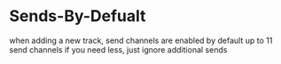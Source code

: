 # Sends-By-Defualt
when adding a new track, send channels are enabled by default up to 11 send channels 
if you need less, just ignore additional sends
